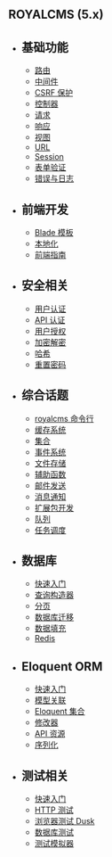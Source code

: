 ## ROYALCMS (5.x)

- ## 基础功能

  - [路由](/docs/5.x/routing.md)
  - [中间件](/docs/5.x/middleware.md)
  - [CSRF 保护](/docs/5.x/csrf.md)
  - [控制器](/docs/5.x/controllers.md)
  - [请求](/docs/5.x/requests.md)
  - [响应](/docs/5.x/responses.md)
  - [视图](/docs/5.x/views.md)
  - [URL](/docs/5.x/urls.md)
  - [Session](/docs/5.x/session.md)
  - [表单验证](/docs/5.x/validation.md)
  - [错误与日志](/docs/5.x/errors.md)

- ## 前端开发

  - [Blade 模板](/docs/5.x/blade.md)
  - [本地化](/docs/5.x/localization.md)
  - [前端指南](/docs/5.x/frontend.md)

- ## 安全相关

  - [用户认证](/docs/5.x/authentication.md)
  - [API 认证](/docs/5.x/passport.md)
  - [用户授权](/docs/5.x/authorization.md)
  - [加密解密](/docs/5.x/encryption.md)
  - [哈希](/docs/5.x/hashing.md)
  - [重置密码](/docs/5.x/passwords.md)

- ## 综合话题

  - [royalcms 命令行](/docs/5.x/royalcms.md)
  - [缓存系统](/docs/5.x/cache.md)
  - [集合](/docs/5.x/collections.md)
  - [事件系统](/docs/5.x/events.md)
  - [文件存储](/docs/5.x/filesystem.md)
  - [辅助函数](/docs/5.x/helpers.md)
  - [邮件发送](/docs/5.x/mail.md)
  - [消息通知](/docs/5.x/notifications.md)
  - [扩展包开发](/docs/5.x/packages.md)
  - [队列](/docs/5.x/queues.md)
  - [任务调度](/docs/5.x/scheduling.md)

- ## 数据库

  - [快速入门](/docs/5.x/database.md)
  - [查询构造器](/docs/5.x/queries.md)
  - [分页](/docs/5.x/pagination.md)
  - [数据库迁移](/docs/5.x/migrations.md)
  - [数据填充](/docs/5.x/seeding.md)
  - [Redis](/docs/5.x/redis.md)

- ## Eloquent ORM

  - [快速入门](/docs/5.x/eloquent.md)
  - [模型关联](/docs/5.x/eloquent-relationships.md)
  - [Eloquent 集合](/docs/5.x/eloquent-collections.md)
  - [修改器](/docs/5.x/eloquent-mutators.md)
  - [API 资源](/docs/5.x/eloquent-resources.md)
  - [序列化](/docs/5.x/eloquent-serialization.md)

- ## 测试相关

  - [快速入门](/docs/5.x/testing.md)
  - [HTTP 测试](/docs/5.x/http-tests.md)
  - [浏览器测试 Dusk](/docs/5.x/dusk.md)
  - [数据库测试](/docs/5.x/database-testing.md)
  - [测试模拟器](/docs/5.x/mocking.md)


